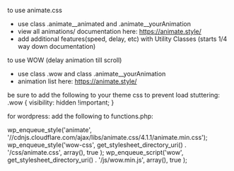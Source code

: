 to use animate.css
- use class .animate__animated and .animate__yourAnimation
- view all animations/ documentation here: https://animate.style/
- add additional features(speed, delay, etc) with Utility Classes (starts 1/4 way down documentation)

to use WOW (delay animation till scroll)
- use class .wow and class .animate__yourAnimation
- animation list here: https://animate.style/

be sure to add the following to your theme css to prevent load stuttering:
.wow {
  visibility: hidden !important;
}


for wordpress: add the following to functions.php:

wp_enqueue_style('animate', '//cdnjs.cloudflare.com/ajax/libs/animate.css/4.1.1/animate.min.css');
wp_enqueue_style('wow-css', get_stylesheet_directory_uri() . '/css/animate.css', array(), true );
wp_enqueue_script('wow', get_stylesheet_directory_uri() . '/js/wow.min.js', array(), true );

